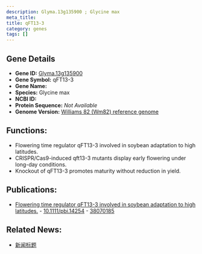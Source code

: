 ```yaml
---
description: Glyma.13g135900 ; Glycine max
meta_title:
title: qFT13-3
category: genes
tags: []
---
```


## Gene Details
- **Gene ID:**	[Glyma.13g135900](https://www.maizegdb.org/gene_center/gene/Glyma.13g135900)
- **Gene Symbol:** qFT13-3
- **Gene Name:** 
- **Species:** Glycine max
- **NCBI ID:** [  ]()
- **Protein Sequence:** *Not Available*
- **Genome Version:** [Williams 82 (Wm82) reference genome]()

## Functions:
   - Flowering time regulator qFT13-3 involved in soybean adaptation to high latitudes.
   - CRISPR/Cas9-induced qft13-3 mutants display early flowering under long-day conditions.
   - Knockout of qFT13-3 promotes maturity without reduction in yield.

## Publications:
   - [Flowering time regulator qFT13-3 involved in soybean adaptation to high latitudes.]( https://onlinelibrary.wiley.com/doi/10.1111/pbi.14254 ) - [10.1111/pbi.14254]( https://onlinelibrary.wiley.com/doi/10.1111/pbi.14254 ) - [38070185](https://pubmed.ncbi.nlm.nih.gov/38070185/)

## Related News:
   - [新闻标题](https://mp.weixin.qq.com/s?__biz=Mzg3MDEwNDEyMg==&mid=2247560827&idx=1&sn=d99b6e814ec9a9a723746a918fa32655&chksm=cf34c2640a6ce3b2c0e5488cd65edeaace8adf06b6514eb0c36f92b46a1801679674837a4515&scene=27#wechat_redirect)
